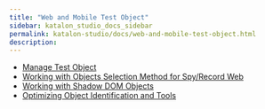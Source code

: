 ```yaml
---
title: "Web and Mobile Test Object" 
sidebar: katalon_studio_docs_sidebar
permalink: katalon-studio/docs/web-and-mobile-test-object.html 
description: 
---
```

*   [Manage Test Object](/display/KD/Manage+Test+Object)
*   [Working with Objects Selection Method for Spy/Record Web](/pages/viewpage.action?pageId=5118311)
*   [Working with Shadow DOM Objects](/display/KD/Working+with+Shadow+DOM+Objects)
*   [Optimizing Object Identification and Tools](/display/KD/Optimizing+Object+Identification+and+Tools)